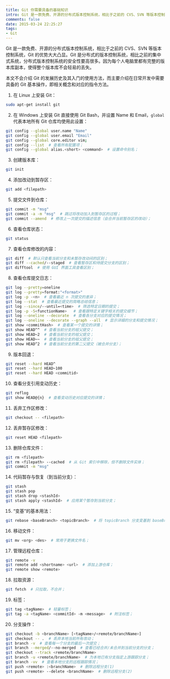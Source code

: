 ```yaml
---
title: Git 你需要具备的基础知识
intro: Git 是一款免费、开源的分布式版本控制系统，相比于之前的 CVS、SVN 等版本控制系统，Git 的优势大大凸显。Git 是分布式的版本控制系统，相比之前的集中式系统，分布式版本控制系统的安全性要高很多。因为每个人电脑里都有完整的版本库副本，使得整个版本库不会轻易的丢失。
comments: false
date: 2015-03-24 22:25:27
tags:
- Git
---
```


Git 是一款免费、开源的分布式版本控制系统，相比于之前的 CVS、SVN 等版本控制系统，Git 的优势大大凸显。Git 是分布式的版本控制系统，相比之前的集中式系统，分布式版本控制系统的安全性要高很多。因为每个人电脑里都有完整的版本库副本，使得整个版本库不会轻易的丢失。

本文不会介绍 Git 的发展历史及其入门的使用方法，而主要介绍在日常开发中需要具备的 Git 基本操作，即相关概念和对应的指令方法。

1. 在 Linux 上安装 Git：
```bash
sudo apt-get install git
```

2. 在 Windows 上安装 Git 直接使用 Git Bash，并设置 Name 和 Email，`global` 代表本地所有 Git 仓库均使用此设置：
```bash
git config --global user.name "Name"
git config --global user.email "Email"
git config --global core.editor vim;
git config --list  # 查看所有配置项；
git config --global alias.<short> <command>  # 设置命令别名；
```

3. 创建版本库：
```bash
git init
```

4. 添加改动到暂存区：
```bash
git add <filepath>
```

5. 提交文件到仓库：
```bash
git commit -m "msg"
git commit -a -m "msg"  # 跳过将改动加入到暂存区的过程；
git commit --amend  # 修改上一次提交的描述信息（会合并当前暂存区的改动）；
```

6. 查看仓库状态：
```bash
git status
```

7. 查看仓库修改的内容：
```bash
git diff  # 默认只查看当前分支和未暂存改动间的区别；
git diff --cached/--staged  # 查看暂存区和待提交分支的区别；
git difftool  # 使用 GUI 界面工具查看区别；
```

8. 查看仓库提交日志：
```bash
git log --pretty=oneline
git log --pretty=format:"<format>"
git log -p -<n>  # 查看最近 n 次提交的差异；
git log --stat  # 查看最近提交的简略总结信息；
git log --since/--until=<time>  # 筛选特定日期的提交；
git log -p -S<functionName>   # 查看跟特定关键字相关的提交细节；
git log --oneline --decorate  # 查看各分支对应的提交情况；
git log --oneline --decorate --graph --all  # 显示详细的分支和提交情况；
git show <commitHash>  # 查看某一个提交的详情；
git show HEAD^^  # 查看当前分支的祖父提交；
git show HEAD~2  # 查看当前分支的祖父提交；
git show HEAD~~  # 查看当前分支的祖父提交；
git show HEAD^2  # 查看当前分支的第二父提交（被合并分支）；
``` 

9. 版本回退：
```bash
git reset --hard HEAD^
git reset --hard HEAD~100
git reset --hard HEAD <commitid>
```

10. 查看分支引用变动历史：
```bash
git reflog
git show HEAD@{n}  # 查看变动历史对应提交的详情；
```

11. 丢弃工作区修改：
```bash
git checkout -- <filepath>
```

12. 丢弃暂存区修改：
```bash
git reset HEAD <filepath>
```

13. 删除仓库文件：
```bash
git rm <filepath>
git rm <filepath> --cached  # 从 Git 索引中移除，但不删除文件实体；
git commit -m "msg"
```

14. 代码暂存与恢复（到当前分支）：
```bash
git stash
git stash pop
git stash drop <stashId>
git stash apply <stashId>  # 应用某个暂存到当前分支；
```

15. “变基”的基本用法：
```bash
git rebase <baseBranch> <topicBranch>  # 将 topicBranch 分支变基到 baseBranch 分支；
```

16. 移动文件：
```bash
git mv <org> <des>  # 常用于更换文件名；
```

17. 管理远程仓库：
```bash
git remote -v
git remote add <shortname> <url>  # 添加上游仓库；
git remote show <remote>
```

18. 拉取资源：
```bash
git fetch  # 只拉取，不合并；
```

19. 标签：
```bash
git tag <tagName>  # 轻量标签；
git tag -a <tagName> <commitId> -m <message>  # 附注标签；
```

20. 分支操作：
```bash
git checkout -b <branchName> [<tagName>/<remote/branchName>]
git checkout -- .  # 丢弃本地当前所有改动；
git branch -v  # 查看每一个分支的最后一次提交；
git branch --merged/--no-merged  # 查看已经合并/未合并到当前分支的分支；
git checkout --track <remote/branchName>
git branch -u <remote/branchName>  # 为本地已有分支指定上游跟踪分支；
git branch -vv  # 查看本地分支的远程跟踪情况；
git push <remote> :<branchName>  # 删除远程分支(1)
git push <remote> --delete <branchName>  # 删除远程分支(2)
```
